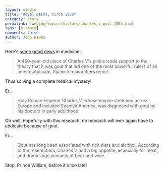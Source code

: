 ```yaml
---
layout: single 
title: "Royal pains, circa 1550" 
category: story
permalink: /weblog/topics/history/charles_v_gout_2006.html
tags: [history] 
comments: false 
author: John Hawks 
---
```



<p>
Here's <a href="http://www.msnbc.msn.com/id/14156262/">some good news</a> in medicine:
</p>

<blockquote>A 450-year-old piece of Charles V's pinkie lends support to the theory that it was gout that led one of the most powerful rulers of all time to abdicate, Spanish researchers report.</blockquote>

<p>
Thus solving a complete medical mystery! 
</p>

<p>
Er...
</p>

<blockquote>Holy Roman Emperor Charles V, whose empire stretched across Europe and included Spanish America, was diagnosed with gout by his doctors in early adulthood. </blockquote>

<p>
Oh well, hopefully with this research, no monarch will ever again have to abdicate because of gout.
</p>

<p>
Er...
</p>

<blockquote>Gout has long been associated with rich diets and alcohol. According to the researchers, Charles V had a big appetite, especially for meat, and drank large amounts of beer and wine.</blockquote>

<p>
Stop, Prince William, before it's too late!
</p>

